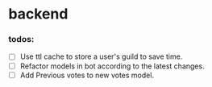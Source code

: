 # backend

### todos:


- [ ] Use ttl cache to store a user's guild to save time.
- [ ] Refactor models in bot according to the latest changes.
- [ ] Add Previous votes to new votes model.
